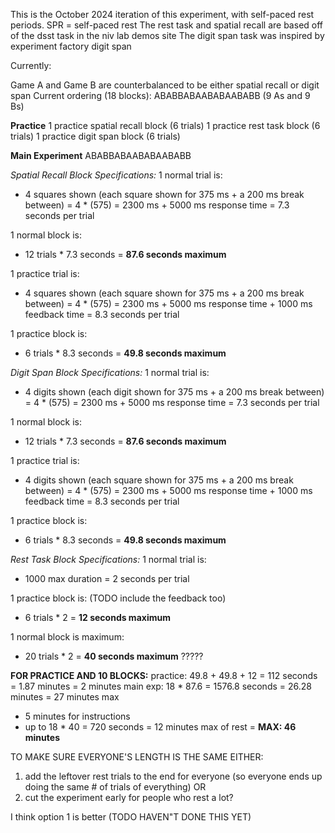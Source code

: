 This is the October 2024 iteration of this experiment, with self-paced rest periods. SPR = self-paced rest
The rest task and spatial recall are based off of the dsst task in the niv lab demos site
The digit span task was inspired by experiment factory digit span

Currently: 

Game A and Game B are counterbalanced to be either spatial recall or digit span
Current ordering (18 blocks): ABABBABAABABAABABB (9 As and 9 Bs)

**Practice**
1 practice spatial recall block (6 trials)
1 practice rest task block (6 trials)
1 practice digit span block (6 trials)

**Main Experiment**
ABABBABAABABAABABB

*Spatial Recall Block Specifications:*
1 normal trial is:
- 4 squares shown (each square shown for 375 ms + a 200 ms break between) = 4 * (575) = 2300 ms + 5000 ms response time = 7.3 seconds per trial

1 normal block is: 
- 12 trials * 7.3 seconds = **87.6 seconds maximum**

1 practice trial is:
- 4 squares shown (each square shown for 375 ms + a 200 ms break between) = 4 * (575) = 2300 ms + 5000 ms response time + 1000 ms feedback time = 8.3 seconds per trial

1 practice block is:
- 6 trials * 8.3 seconds = **49.8 seconds maximum**


*Digit Span Block Specifications:*
1 normal trial is:
- 4 digits shown (each digit shown for 375 ms + a 200 ms break between) = 4 * (575) = 2300 ms + 5000 ms response time = 7.3 seconds per trial

1 normal block is: 
- 12 trials * 7.3 seconds = **87.6 seconds maximum**

1 practice trial is:
- 4 digits shown (each square shown for 375 ms + a 200 ms break between) = 4 * (575) = 2300 ms + 5000 ms response time + 1000 ms feedback time = 8.3 seconds per trial

1 practice block is:
- 6 trials * 8.3 seconds = **49.8 seconds maximum**


*Rest Task Block Specifications:*
1 normal trial is: 
- 1000 max duration = 2 seconds per trial

1 practice block is: (TODO include the feedback too)
- 6 trials * 2 = **12 seconds maximum**

1 normal block is maximum:
- 20 trials * 2 = **40 seconds maximum** ?????

**FOR PRACTICE AND 10 BLOCKS:**
practice: 49.8 + 49.8 + 12 = 112 seconds = 1.87 minutes = 2 minutes
main exp: 18 * 87.6 = 1576.8 seconds = 26.28 minutes = 27 minutes max
+ 5 minutes for instructions 
+ up to 18 * 40 = 720 seconds = 12 minutes max of rest
= **MAX: 46 minutes**

TO MAKE SURE EVERYONE'S LENGTH IS THE SAME EITHER:
1) add the leftover rest trials to the end for everyone (so everyone ends up doing the same # of trials of everything) OR
2) cut the experiment early for people who rest a lot?

I think option 1 is better (TODO HAVEN"T DONE THIS YET)